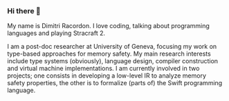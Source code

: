 ### Hi there 👋

My name is Dimitri Racordon.
I love coding, talking about programming languages and playing Stracraft 2.

I am a post-doc researcher at University of Geneva, focusing my work on type-based approaches for memory safety.
My main research interests include type systems (obviously), language design, compiler construction and virtual machine implementations.
I am currently involved in two projects; one consists in developing a low-level IR to analyze memory safety properties, the other is to formalize (parts of) the Swift programming language.

<!--
**kyouko-taiga/kyouko-taiga** is a ✨ _special_ ✨ repository because its `README.md` (this file) appears on your GitHub profile.

Here are some ideas to get you started:

- 🔭 I’m currently working on ...
- 🌱 I’m currently learning ...
- 👯 I’m looking to collaborate on ...
- 🤔 I’m looking for help with ...
- 💬 Ask me about ...
- 📫 How to reach me: ...
- 😄 Pronouns: ...
- ⚡ Fun fact: ...
-->

